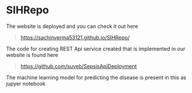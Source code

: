 # SIHRepo

The website is deployed and you can check it out here
> https://sachinverma53121.github.io/SIHRepo/

The code for creating REST Api service created that is implemented in our website is found here
> https://github.com/suveb/SepsisApiDeployment

The machine learning model for predicting the disease is present in this as jupyer notebook
